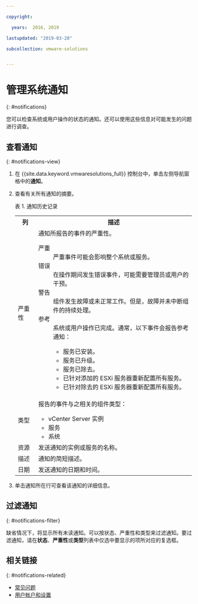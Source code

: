 ```yaml
---

copyright:

  years:  2016, 2019

lastupdated: "2019-03-28"

subcollection: vmware-solutions


---
```


# 管理系统通知
{: #notifications}

您可以检查系统或用户操作的状态的通知。还可以使用这些信息对可能发生的问题进行调查。

## 查看通知
{: #notifications-view}

1. 在 {{site.data.keyword.vmwaresolutions_full}} 控制台中，单击左侧导航窗格中的**通知**。
2. 查看有关所有通知的摘要。

   表 1. 通知历史记录

    <table>
      <tr>
        <th>列</th>
        <th>描述</th>
      </tr>
      <tr>
        <td>严重性</td>
        <td>通知所报告的事件的严重性。<dl class="dl">
          <dt class="dt dlterm">严重</dt>
          <dd class="dd">严重事件可能会影响整个系统或服务。</dd>
          <dt class="dt dlterm">错误</dt>
          <dd class="dd">在操作期间发生错误事件，可能需要管理员或用户的干预。</dd>
          <dt class="dt dlterm">警告</dt>
          <dd class="dd">组件发生故障或未正常工作。但是，故障并未中断组件的持续处理。</dd>
            <dt class="dt dlterm">参考</dt>
            <dd class="dd">系统或用户操作已完成。通常，以下事件会报告参考通知：
       <ul class="ul">
                <li class="li">服务已安装。</li>
                <li class="li">服务已升级。</li>
                <li class="li">服务已除去。</li>
                <li class="li">已针对添加的 ESXi 服务器重新配置所有服务。</li>
                <li class="li">已针对除去的 ESXi 服务器重新配置所有服务。</li>
              </ul>
            </dd>
          </dl>
        </td>
       </tr>
       <tr>
         <td>类型</td>
         <td>报告的事件与之相关的组件类型：<ul><li>vCenter Server 实例</li><li>服务</li><li>系统</li></ul></td>
       </tr>
       <tr>
         <td>资源</td>
         <td>发送通知的实例或服务的名称。</td>
       </tr>
       <tr>
         <td>描述</td>
         <td>通知的简短描述。</td>
       </tr>
       <tr>
         <td>日期</td>
         <td>发送通知的日期和时间。</td>
       </tr>
    </table>                                       

3. 单击通知所在行可查看该通知的详细信息。

## 过滤通知
{: #notifications-filter}

缺省情况下，将显示所有未读通知。可以按状态、严重性和类型来过滤通知。要过滤通知，请在**状态**、**严重性**或**类型**列表中仅选中要显示的项所对应的复选框。

## 相关链接
{: #notifications-related}

* [常见问题](/docs/services/vmwaresolutions/vmonic?topic=vmware-solutions-faq)
* [用户帐户和设置](/docs/services/vmwaresolutions/vmonic?topic=vmware-solutions-useraccount)
